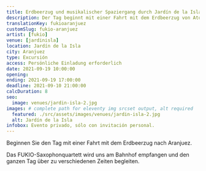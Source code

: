 ```yaml
---
title: Erdbeerzug und musikalischer Spaziergang durch Jardín de la Isla
description: Der Tag beginnt mit einer Fahrt mit dem Erdbeerzug von Atocha nach Aranjuez. Das FUKIO-Saxophonquartett begleitet uns.
translationKey: fukioaranjuez
customSlug: fukio-aranjuez
artist: [fukio]
venue: [jardinisla]
location: Jardín de la Isla
city: Aranjuez
type: Excursión
access: Persönliche Einladung erforderlich
date: 2021-09-19 10:00:00
opening:
ending: 2021-09-19 17:00:00
deadline: 2021-09-10 21:00:00
calcDuration: 8
seo:
  image: venues/jardin-isla-2.jpg
images: # complete path for eleventy img srcset output, alt required
  featured: ./src/assets/images/venues/jardin-isla-2.jpg
  alt: Jardín de la Isla
infobox: Evento privado, sólo con invitación personal.
---
```


Beginnen Sie den Tag mit einer Fahrt mit dem Erdbeerzug nach Aranjuez.

Das FUKIO-Saxophonquartett wird uns am Bahnhof empfangen und den ganzen Tag über zu verschiedenen Zeiten begleiten.
